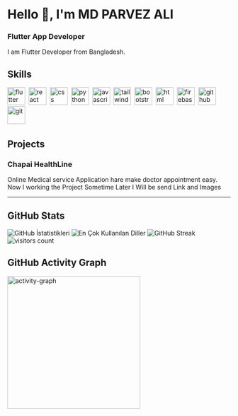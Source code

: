 # Hello 👋, I'm MD PARVEZ ALI
### Flutter App Developer

I am Flutter Developer from Bangladesh.

## Skills

<p align="left">
<img src="https://cdn.jsdelivr.net/gh/devicons/devicon/icons/flutter/flutter-original.svg" alt="flutter" width="40" height="40"/>&nbsp;
<img src="https://cdn.jsdelivr.net/gh/devicons/devicon/icons/react/react-original.svg" alt="react" width="40" height="40"/>&nbsp;
<img src="https://cdn.jsdelivr.net/gh/devicons/devicon/icons/css3/css3-original.svg" alt="css" width="40" height="40"/>&nbsp;
<img src="https://cdn.jsdelivr.net/gh/devicons/devicon/icons/python/python-original.svg" alt="python" width="40" height="40"/>&nbsp;
<img src="https://cdn.jsdelivr.net/gh/devicons/devicon/icons/javascript/javascript-original.svg" alt="javascript" width="40" height="40"/>&nbsp;
<img src="https://cdn.jsdelivr.net/gh/devicons/devicon/icons/tailwindcss/tailwindcss-plain.svg" alt="tailwind" width="40" height="40"/>&nbsp;
<img src="https://cdn.jsdelivr.net/gh/devicons/devicon/icons/bootstrap/bootstrap-original.svg" alt="bootstrap" width="40" height="40"/>&nbsp;
<img src="https://cdn.jsdelivr.net/gh/devicons/devicon/icons/html5/html5-original.svg" alt="html" width="40" height="40"/>&nbsp;
<img src="https://cdn.jsdelivr.net/gh/devicons/devicon/icons/firebase/firebase-plain.svg" alt="firebase" width="40" height="40"/>&nbsp;
<img src="https://cdn.jsdelivr.net/gh/devicons/devicon/icons/github/github-original.svg" alt="github" width="40" height="40"/>&nbsp;
<img src="https://cdn.jsdelivr.net/gh/devicons/devicon/icons/git/git-original.svg" alt="git" width="40" height="40"/>&nbsp;
</p>

## Projects

### Chapai HealthLine

Online Medical service Application hare make doctor appointment easy. 
Now I working the Project Sometime Later I Will be send Link and Images

---

## GitHub Stats

<img src="https://github-readme-stats.vercel.app/api?username=parvez25903&show_icons=true&count_private=true&theme=merko" alt="GitHub İstatistikleri" />

<img src="https://github-readme-stats.vercel.app/api/top-langs/?username=parvez25903&layout=compact&theme=merko" alt="En Çok Kullanılan Diller" />

<img src="https://github-readme-streak-stats.herokuapp.com/?user=parvez25903&theme=merko" alt="GitHub Streak" />

<img src="https://profile-counter.glitch.me/parvez25903/count.svg?" alt="visitors count" />

## GitHub Activity Graph

<img src="https://github-readme-activity-graph.vercel.app/graph?username=parvez25903&radius=16&theme=rogue&area=true&order=5" height="300" alt="activity-graph" />


